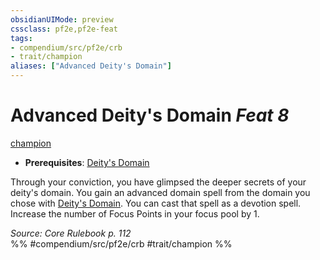 ```yaml
---
obsidianUIMode: preview
cssclass: pf2e,pf2e-feat
tags:
- compendium/src/pf2e/crb
- trait/champion
aliases: ["Advanced Deity's Domain"]
---
```

# Advanced Deity's Domain  *Feat 8*  
[champion](/rules/traits/champion.md)  

- **Prerequisites**: [Deity's Domain](/compendium/feats/deitys-domain.md)

Through your conviction, you have glimpsed the deeper secrets of your deity's domain. You gain an advanced domain spell from the domain you chose with [Deity's Domain](/compendium/feats/deitys-domain.md). You can cast that spell as a devotion spell. Increase the number of Focus Points in your focus pool by 1.

*Source: Core Rulebook p. 112*  
%% #compendium/src/pf2e/crb #trait/champion %%